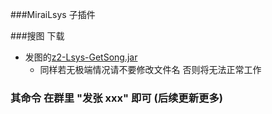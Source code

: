 
###MiraiLsys 子插件

###搜图
下载
- 发图的[z2-Lsys-GetSong.jar ](https://github.com/Kloping/MiraiLsys/releases/download/0.1/z1-Lsys-GetPic.jar)
  - 同样若无极端情况请不要修改文件名 否则将无法正常工作



### 其命令 在群里 "发张 xxx" 即可 (后续更新更多)
